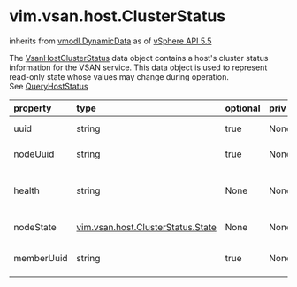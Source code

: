 vim.vsan.host.ClusterStatus
===========================
inherits from [vmodl.DynamicData](docs/vmodl.DynamicData.md)
as of [vSphere API 5.5](vim.version.md#vim.version.version9)


The <a href="vim.vsan.host.ClusterStatus.md">VsanHostClusterStatus</a> data object contains a host's cluster status  information for the VSAN service.  This data object is used to represent  read-only state whose values may change during operation.<br>See <a href="vim.host.VsanSystem.md#queryHostStatus">QueryHostStatus</a><br>

| property | type | optional | priv | desc |
|:---------|:-----|:---------|:-----|:-----|
| uuid | string | true | None | VSAN service cluster UUID. |
| nodeUuid | string | true | None | VSAN node UUID for this host. |
| health | string | None | None | VSAN health state for this host.<br>See <a href="vim.vsan.host.HealthState.md">VsanHostHealthState</a><br> |
| nodeState | [vim.vsan.host.ClusterStatus.State](vim.vsan.host.ClusterStatus.State.md "vim.vsan.host.ClusterStatus.State") | None | None | VSAN node state for this host. |
| memberUuid | string | true | None | List of UUIDs for VSAN nodes known to this host. |


